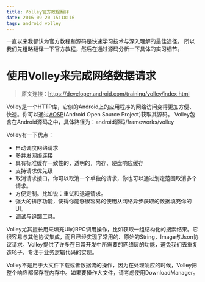 ```yaml
---
title: Volley官方教程翻译
date: 2016-09-20 15:18:16
tags: android volley
---
```


一直以来我都认为官方教程和源码是快速学习技术与深入理解的最佳途径。
所以我们先粗略翻译一下官方教程，然后在通过源码分析一下具体的实习细节。

# 使用Volley来完成网络数据请求

> 原文连接：https://developer.android.com/training/volley/index.html

Volley是一个HTTP库，它似的Android上的应用程序的网络访问变得更加方便、快速。你可以通过[AOSP](https://android.googlesource.com/platform/frameworks/volley)(Android Open Source Project)获取其源码。
Volley包含在Android源码之中，具体路径为：android源码/frameworks/volley

Volley有一下优点：
- 自动调度网络请求
- 多并发网络连接
- 具有标准缓存一致性的，透明的，内存、硬盘响应缓存
- 支持请求优先级
- 取消请求接口。你可以取消一个单独的请求，你也可以通过划定范围取消多个请求。
- 方便定制。比如说：重试和退避请求。
- 强大的排序功能，使得你能够很容易的使用从网络异步获取的数据填充你的UI。
- 调试与追踪工具。

Volley尤其擅长用来填充UI的RPC调用操作，比如获取一组结构化的搜索结果。它很容易与其他协议集成，而且已经实现了常用的、原始的String，Image与Json协议请求。Volley提供了许多在日常开发中所需要的网络层的功能，避免我们去重复造轮子，专注于业务逻辑代码的实现。

Volley不是用于大文件下载或者数据流的操作，因为在处理响应的时候，Volley把整个响应都保存在内存中。如果要操作大文件，请考虑使用DownloadManager。

